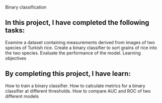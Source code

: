 Binary classification
## In this project, I have completed the following tasks:
Examine a dataset containing measurements derived from images of two species of Turkish rice.
Create a binary classifier to sort grains of rice into the two species.
Evaluate the performance of the model.
Learning objectives

## By completing this project, I have learn:
How to train a binary classifier.
How to calculate metrics for a binary classifier at different thresholds.
How to compare AUC and ROC of two different models
